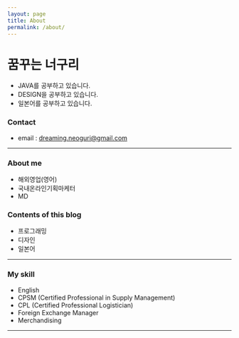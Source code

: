 ```yaml
---
layout: page
title: About
permalink: /about/
---
```


# 꿈꾸는 너구리

* JAVA를 공부하고 있습니다.
* DESIGN을 공부하고 있습니다. 
* 일본어를 공부하고 있습니다.

### Contact
* email : dreaming.neoguri@gmail.com

-----

### About me

* 해외영업(영어)
* 국내온라인기획마케터 
* MD

### Contents of this blog

* 프로그래밍
* 디자인
* 일본어

-----

### My skill 

* English
* CPSM (Certified Professional in Supply Management)
* CPL (Certified Professional Logistician)
* Foreign Exchange Manager
* Merchandising

------

